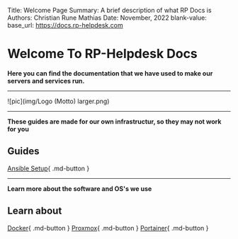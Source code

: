 Title:   Welcome Page
Summary: A brief description of what RP Docs is
Authors: Christian Rune
         Mathias
Date:    November, 2022
blank-value:
base_url: https://docs.rp-helpdesk.com

# Welcome To RP-Helpdesk Docs

**Here you can find the documentation that we have used to make our servers and services run.**

---------------

![pic](img/Logo (Motto) larger.png)

---------------
**These guides are made for our own infrastructur, so they may not work for you**
## Guides 

[Ansible Setup](/ansible-setup#Installation){ .md-button }

------------------
**Learn more about the software and OS's we use**
## Learn about
[Docker](/docker#what_is_docker){ .md-button }
[Proxmox](/proxmox#what_is_proxmox){ .md-button }
[Portainer](/portainer#what_is_portainer){ .md-button }